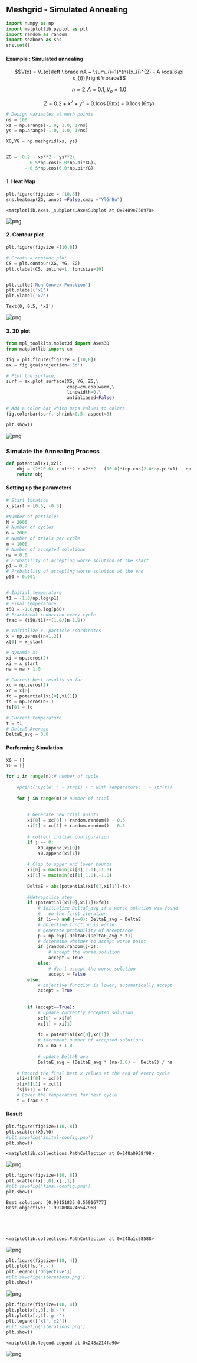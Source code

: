 ## Meshgrid - Simulated Annealing


```python
import numpy as np
import matplotlib.pyplot as plt
import random as random
import seaborn as sns
sns.set()
```

#### Example : Simulated annealing

$$V(x) = V_{o}\left \lbrace nA + \sum_{i=1}^{n}[x_{i}^{2} - A \cos(6\pi x_{i})]\right \rbrace$$

$$n =2, A = 0.1, V_o = 1.0$$

$$Z =  0.2 + x^2 + y^2 -0.1 \cos(6 \pi x) - 0.1\cos(6 \pi y)$$


```python
# Design variables at mesh points
ns = 100
xs = np.arange(-1.0, 1.0, 1/ns)
ys = np.arange(-1.0, 1.0, 1/ns)

XG,YG = np.meshgrid(xs, ys) 


ZG =  0.2 + xs**2 + ys**2\
       - 0.5*np.cos(6.0*np.pi*XG)\
       - 0.5*np.cos(6.0*np.pi*YG)

```

#### 1. Heat Map


```python
plt.figure(figsize = [10,8])
sns.heatmap(ZG, annot =False,cmap ="YlGnBu")
```




    <matplotlib.axes._subplots.AxesSubplot at 0x2489e758978>




![png](output_7_1.png)


#### 2. Contour plot


```python
plt.figure(figsize =[10,8])

# Create a contour plot
CS = plt.contour(XG, YG, ZG)
plt.clabel(CS, inline=1, fontsize=10)


plt.title('Non-Convex Function')
plt.xlabel('x1')
plt.ylabel('x2')

```




    Text(0, 0.5, 'x2')




![png](output_9_1.png)


#### 3. 3D plot


```python
from mpl_toolkits.mplot3d import Axes3D
from matplotlib import cm
```


```python
fig = plt.figure(figsize = [10,8])
ax = fig.gca(projection='3d')

# Plot the surface.
surf = ax.plot_surface(XG, YG, ZG,\
                       cmap=cm.coolwarm,\
                       linewidth=0,\
                       antialiased=False)

# Add a color bar which maps values to colors.
fig.colorbar(surf, shrink=0.5, aspect=5)

plt.show()
```


![png](output_12_0.png)


### Simulate the Annealing Process


```python
def potential(x1,x2):
    obj = (2*10.0) + x1**2 + x2**2 - (10.0)*(np.cos(2.0*np.pi*x1) - np.cos(2.0*np.pi*x2))
    return obj
```

#### Setting up the parameters


```python
# Start location
x_start = [0.5, -0.5]

#Number of particles
N = 2000
# Number of cycles
n = 2000
# Number of trials per cycle
m = 1000
# Number of accepted solutions
na = 0.0
# Probability of accepting worse solution at the start
p1 = 0.7
# Probability of accepting worse solution at the end
p50 = 0.001


# Initial temperature
t1 = -1.0/np.log(p1)
# Final temperature
t50 = -1.0/np.log(p50)
# Fractional reduction every cycle
frac = (t50/t1)**(1.0/(n-1.0))

# Initialize x, particle coordinates
x = np.zeros((n+1,2))
x[0] = x_start

# dynamic xi
xi = np.zeros(2)
xi = x_start
na = na + 1.0

# Current best results so far
xc = np.zeros(2)
xc = x[0]
fc = potential(xi[0],xi[1])
fs = np.zeros(n+1)
fs[0] = fc

# Current temperature
t = t1
# DeltaE Average
DeltaE_avg = 0.0
```

#### Performing Simulation


```python
X0 = []
Y0 = []
```


```python
for i in range(n):# number of cycle
    
    #print('Cycle: ' + str(i) + ' with Temperature: ' + str(t))
    
    for j in range(m):# number of trial
        
        
        # Generate new trial points
        xi[0] = xc[0] + random.random() - 0.5
        xi[1] = xc[1] + random.random() - 0.5
        
        # collect initial configuration
        if j == 0:
            X0.append(xi[0])
            Y0.append(xi[1])
        
        # Clip to upper and lower bounds
        xi[0] = max(min(xi[0],1.0),-1.0)
        xi[1] = max(min(xi[1],1.0),-1.0)
        
        DeltaE = abs(potential(xi[0],xi[1])-fc)
        
        #Metropolice step
        if (potential(xi[0],xi[1])>fc):
            # Initialize DeltaE_avg if a worse solution was found
            #   on the first iteration
            if (i==0 and j==0): DeltaE_avg = DeltaE
            # objective function is worse
            # generate probability of acceptance
            p = np.exp(-DeltaE/(DeltaE_avg * t))
            # determine whether to accept worse point
            if (random.random()<p):
                # accept the worse solution
                accept = True
            else:
                # don't accept the worse solution
                accept = False
        else:
            # objective function is lower, automatically accept
            accept = True
            
            
        if (accept==True):
            # update currently accepted solution
            xc[0] = xi[0]
            xc[1] = xi[1]
            
            fc = potential(xc[0],xc[1])
            # increment number of accepted solutions
            na = na + 1.0
            
            # update DeltaE_avg
            DeltaE_avg = (DeltaE_avg * (na-1.0) +  DeltaE) / na
            
    # Record the final best x values at the end of every cycle
    x[i+1][0] = xc[0]
    x[i+1][1] = xc[1]
    fs[i+1] = fc
    # Lower the temperature for next cycle
    t = frac * t
```

#### Result


```python
plt.figure(figsize=(10, 8))
plt.scatter(X0,Y0)
#plt.savefig('inital-config.png')
plt.show()
```




    <matplotlib.collections.PathCollection at 0x248a0938f98>




![png](output_21_1.png)



```python
plt.figure(figsize=(10, 8))
plt.scatter(x[:,0],x[:,1])
#plt.savefig('final-config.png')
plt.show()
```

    Best solution: [0.99151835 0.55916777]
    Best objective: 1.9928084246547968





    <matplotlib.collections.PathCollection at 0x248a1c58588>




![png](output_22_2.png)



```python
plt.figure(figsize=(18, 4))
plt.plot(fs,'r.-')
plt.legend(['Objective'])
#plt.savefig('iterations.png')
plt.show()
```


![png](output_23_0.png)



```python
plt.figure(figsize=(18, 4))
plt.plot(x[:,0],'b.-')
plt.plot(x[:,1],'g--')
plt.legend(['x1','x2'])
#plt.savefig('iterations.png')
plt.show()
```




    <matplotlib.legend.Legend at 0x248a214fa90>




![png](output_24_1.png)

